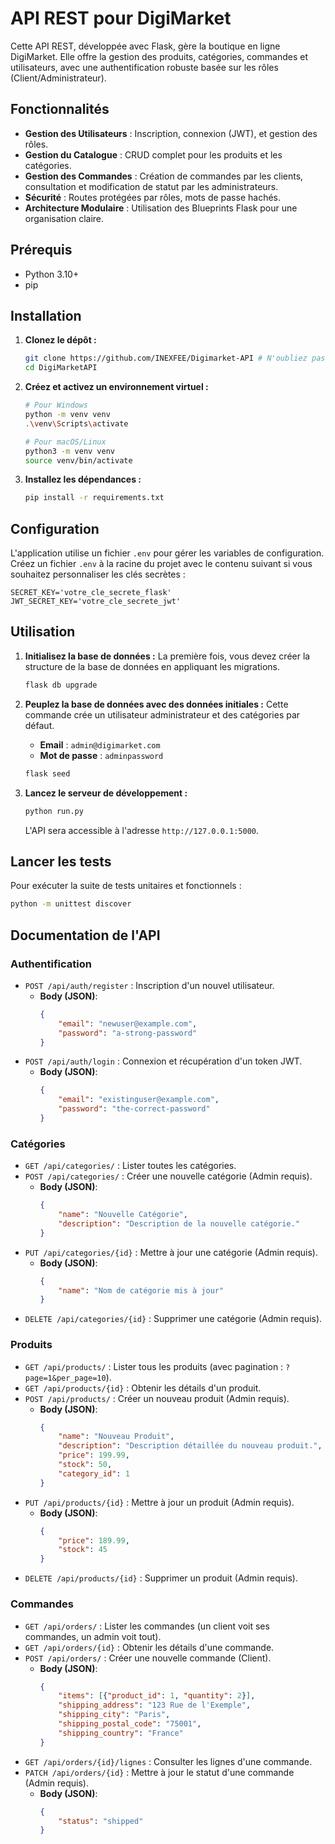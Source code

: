 # API REST pour DigiMarket

Cette API REST, développée avec Flask, gère la boutique en ligne DigiMarket. Elle offre la gestion des produits, catégories, commandes et utilisateurs, avec une authentification robuste basée sur les rôles (Client/Administrateur).

## Fonctionnalités

- **Gestion des Utilisateurs** : Inscription, connexion (JWT), et gestion des rôles.
- **Gestion du Catalogue** : CRUD complet pour les produits et les catégories.
- **Gestion des Commandes** : Création de commandes par les clients, consultation et modification de statut par les administrateurs.
- **Sécurité** : Routes protégées par rôles, mots de passe hachés.
- **Architecture Modulaire** : Utilisation des Blueprints Flask pour une organisation claire.

## Prérequis

- Python 3.10+
- pip

## Installation

1.  **Clonez le dépôt :**
    ```bash
    git clone https://github.com/INEXFEE/Digimarket-API # N'oubliez pas de remplacer par l'URL réelle de votre dépôt
    cd DigiMarketAPI
    ```

2.  **Créez et activez un environnement virtuel :**
    ```bash
    # Pour Windows
    python -m venv venv
    .\venv\Scripts\activate

    # Pour macOS/Linux
    python3 -m venv venv
    source venv/bin/activate
    ```

3.  **Installez les dépendances :**
    ```bash
    pip install -r requirements.txt
    ```

## Configuration

L'application utilise un fichier `.env` pour gérer les variables de configuration. Créez un fichier `.env` à la racine du projet avec le contenu suivant si vous souhaitez personnaliser les clés secrètes :

```
SECRET_KEY='votre_cle_secrete_flask'
JWT_SECRET_KEY='votre_cle_secrete_jwt'
```

## Utilisation

1.  **Initialisez la base de données :**
    La première fois, vous devez créer la structure de la base de données en appliquant les migrations.
    ```bash
    flask db upgrade
    ```

2.  **Peuplez la base de données avec des données initiales :**
    Cette commande crée un utilisateur administrateur et des catégories par défaut.
    - **Email** : `admin@digimarket.com`
    - **Mot de passe** : `adminpassword`
    ```bash
    flask seed
    ```

3.  **Lancez le serveur de développement :**
    ```bash
    python run.py
    ```
    L'API sera accessible à l'adresse `http://127.0.0.1:5000`.

## Lancer les tests

Pour exécuter la suite de tests unitaires et fonctionnels :
```bash
python -m unittest discover
```

## Documentation de l'API

### Authentification

- `POST /api/auth/register` : Inscription d'un nouvel utilisateur.
  - **Body (JSON)**:
    ```json
    {
        "email": "newuser@example.com",
        "password": "a-strong-password"
    }
    ```
- `POST /api/auth/login` : Connexion et récupération d'un token JWT.
  - **Body (JSON)**:
    ```json
    {
        "email": "existinguser@example.com",
        "password": "the-correct-password"
    }
    ```

### Catégories

- `GET /api/categories/` : Lister toutes les catégories.
- `POST /api/categories/` : Créer une nouvelle catégorie (Admin requis).
  - **Body (JSON)**:
    ```json
    {
        "name": "Nouvelle Catégorie",
        "description": "Description de la nouvelle catégorie."
    }
    ```
- `PUT /api/categories/{id}` : Mettre à jour une catégorie (Admin requis).
  - **Body (JSON)**:
    ```json
    {
        "name": "Nom de catégorie mis à jour"
    }
    ```
- `DELETE /api/categories/{id}` : Supprimer une catégorie (Admin requis).

### Produits

- `GET /api/products/` : Lister tous les produits (avec pagination : `?page=1&per_page=10`).
- `GET /api/products/{id}` : Obtenir les détails d'un produit.
- `POST /api/products/` : Créer un nouveau produit (Admin requis).
  - **Body (JSON)**:
    ```json
    {
        "name": "Nouveau Produit",
        "description": "Description détaillée du nouveau produit.",
        "price": 199.99,
        "stock": 50,
        "category_id": 1
    }
    ```
- `PUT /api/products/{id}` : Mettre à jour un produit (Admin requis).
  - **Body (JSON)**:
    ```json
    {
        "price": 189.99,
        "stock": 45
    }
    ```
- `DELETE /api/products/{id}` : Supprimer un produit (Admin requis).

### Commandes

- `GET /api/orders/` : Lister les commandes (un client voit ses commandes, un admin voit tout).
- `GET /api/orders/{id}` : Obtenir les détails d'une commande.
- `POST /api/orders/` : Créer une nouvelle commande (Client).
  - **Body (JSON)**:
    ```json
    {
        "items": [{"product_id": 1, "quantity": 2}],
        "shipping_address": "123 Rue de l'Exemple",
        "shipping_city": "Paris",
        "shipping_postal_code": "75001",
        "shipping_country": "France"
    }
    ```
- `GET /api/orders/{id}/lignes` : Consulter les lignes d'une commande.
- `PATCH /api/orders/{id}` : Mettre à jour le statut d'une commande (Admin requis).
  - **Body (JSON)**:
    ```json
    {
        "status": "shipped"
    }
    ```